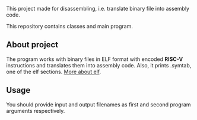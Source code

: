 This project made for disassembling, i.e. translate binary file into assembly code.

This repository contains classes and main program.

## About project
The program works with binary files in ELF format with encoded **RISC-V** instructions and translates them into assembly code.
Also, it prints .symtab, one of the elf sections. [More about elf](https://refspecs.linuxfoundation.org/elf/elf.pdf).

## Usage
You should provide input and output filenames as first and second program arguments respectively.

